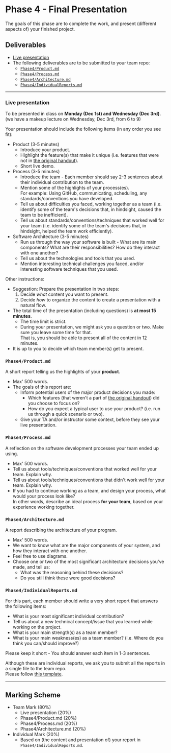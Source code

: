 # Phase 4 - Final Presentation

The goals of this phase are to complete the work, and present (different aspects of) your finished project.


## Deliverables

 * [Live presentation](#live-presentation)
 * The following deliverables are to be submitted to your team repo:
   * [`Phase4/Product.md`](#phase4productmd)
   * [`Phase4/Process.md`](#phase4processmd)
   * [`Phase4/Architecture.md`](#phase4architecturemd)
   * [`Phase4/IndividualReports.md`](#phase4individualreportsmd)

----
 
### Live presentation

To be presented in class on __Monday (Dec 1st) and Wednesday (Dec 3rd)__.     
(we have a makeup lecture on Wednesday, Dec 3rd, from 6 to 9)

Your presentation should include the following items (in any order you see fit):

 * Product (3-5 minutes)
   * Introduce your product.
   * Highlight the feature(s) that make it unique (i.e. features that were not in [the original handout](https://github.com/csc301-fall2014/CSC301H1F-L5101-Home/blob/master/ProjectOptions.md)).
   * Short live demo.
 * Process (3-5 minutes)
   * Introduce the team - Each member should say 2-3 sentences about their individual contribution to the team.
   * Mention some of the highlights of your process(es).     
     For example: Using GitHub, communicating, scheduling, any standards/conventions you have developed.
   * Tell us about difficulties you faced, working together as a team (i.e. identify some of the team's decisions that, in hindsight, caused the team to be inefficient).
   * Tell us about standards/conventions/techniques that worked well for your team (i.e. identify some of the team's decisions that, in hindsight, helped the team work efficiently).
 * Software Architecture (3-5 minutes)
   * Run us through the way your software is built - What are its main components? What are their responsibilities? How do they interact with one another?
   * Tell us about the technologies and tools that you used.
   * Mention interesting technical challenges you faced, and/or interesting software techniques that you used. 

Other instructions:
 * Suggestion: Prepare the presentation in two steps:
   1. Decide _what_ content you want to present.
   2. Decide _how_ to organize the content to create a presentation with a natural flow.
 * The total time of the presentation (including questions) is __at most 15 minutes__.
   * The time limit is strict.
   * During your presentation, we might ask you a question or two. Make sure you leave some time for that.     
     That is, you should be able to present all of the content in 12 minutes.
 * It is up to you to decide which team member(s) get to present.


### `Phase4/Product.md`

A short report telling us the highlights of your __product__.
 * Max' 500 words.
 * The goals of this report are:
   * Inform potential users of the major product decisions you made:
     * Which features (that weren't a part of [the original handout](https://github.com/csc301-fall2014/CSC301H1F-L5101-Home/blob/master/ProjectOptions.md)) did you choose to focus on?
     * How do you expect a typical user to use your product? (i.e. run us through a quick scenario or two).
   * Give your TA and/or instructor some context, before they see your live presentation.

### `Phase4/Process.md`

A reflection on the software development processes your team ended up using.

 * Max' 500 words.
 * Tell us about tools/techniques/conventions that worked well for your team. Explain why.
 * Tell us about tools/techniques/conventions that didn't work well for your team. Explain why.
 * If you had to continue working as a team, and design your process, what would your process look like?     
   In other words, describe an ideal process __for your team__, based on your experience working together.

### `Phase4/Architecture.md`

A report describing the architecture of your program.

 * Max' 500 words.
 * We want to know what are the major components of your system, and how they interact with one another.
 * Feel free to use diagrams.
 * Choose one or two of the most significant architecture decisions you've made, and tell us:
   * What was the reasoning behind these decisions?
   * Do you still think these were good decisions?

### `Phase4/IndividualReports.md`

For this part, each member should write a very short report that answers the following items:

 * What is your most significant individual contribution?
 * Tell us about a new technical concept/issue that you learned while working on the project.
 * What is your main strength(s) as a team member?
 * What is your main weakness(es) as a team member? (i.e. Where do you think you can/should improve?)

Please keep it short - You should answer each item in 1-3 sentences.

Although these are individual reports, we ask you to submit all the reports in a single file to the team repo.      
Please follow [this template](phase4-individual-reports-template.md).

-----

## Marking Scheme

 * Team Mark (80%)
   * Live presentation (20%)
   * Phase4/Product.md (20%)
   * Phase4/Process.md (20%)
   * Phase4/Architecture.md (20%)
 * Individual Mark (20%)
   * Based on (the content and presentation of) your report in `Phase4/IndividualReports.md`.


